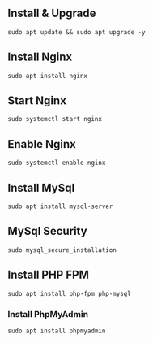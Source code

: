 ## Install & Upgrade
```
sudo apt update && sudo apt upgrade -y
```

## Install Nginx
```
sudo apt install nginx
```

## Start Nginx
```
sudo systemctl start nginx
```

## Enable Nginx
```
sudo systemctl enable nginx
```

## Install MySql
```
sudo apt install mysql-server
```
## MySql Security
```
sudo mysql_secure_installation
```
## Install PHP FPM
```
sudo apt install php-fpm php-mysql
```
### Install PhpMyAdmin
```
sudo apt install phpmyadmin
```
